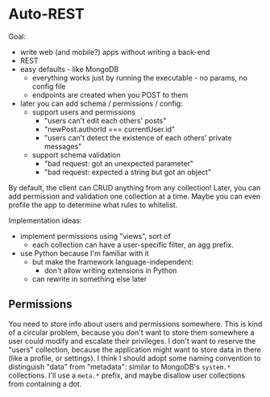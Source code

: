 # Auto-REST

Goal:
- write web (and mobile?) apps without writing a back-end
- REST
- easy defaults - like MongoDB
  - everything works just by running the executable - no params, no config file
  - endpoints are created when you POST to them
- later you can add schema / permissions / config:
  - support users and permissions
    - "users can't edit each others' posts"
    - "newPost.authorId === currentUser.id"
    - "users can't detect the existence of each others' private messages"
  - support schema validation
    - "bad request: got an unexpected parameter"
    - "bad request: expected a string but got an object"


By default, the client can CRUD anything from any collection!
Later, you can add permission and validation one collection at a time.
Maybe you can even profile the app to determine what rules to whitelist.

Implementation ideas:
- implement permissions using "views", sort of
  - each collection can have a user-specific filter, an agg prefix.
- use Python because I'm familiar with it
  - but make the framework language-independent:
    - don't allow writing extensions in Python
  - can rewrite in something else later

## Permissions

You need to store info about users and permissions somewhere.
This is kind of a circular problem, because you don't want to store them
somewhere a user could modify and escalate their privileges.
I don't want to reserve the "users" collection, because the application
might want to store data in there (like a profile, or settings).
I think I should adopt some naming convention to distinguish "data"
from "metadata": similar to MongoDB's `system.*` collections.
I'll use a `meta.*` prefix, and maybe disallow user collections from
containing a dot.

